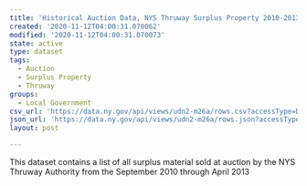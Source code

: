 ```yaml
---
title: 'Historical Auction Data, NYS Thruway Surplus Property 2010-2013'
created: '2020-11-12T04:00:31.070062'
modified: '2020-11-12T04:00:31.070073'
state: active
type: dataset
tags:
  - Auction
  - Surplus Property
  - Thruway
groups:
  - Local Government
csv_url: 'https://data.ny.gov/api/views/udn2-m26a/rows.csv?accessType=DOWNLOAD'
json_url: 'https://data.ny.gov/api/views/udn2-m26a/rows.json?accessType=DOWNLOAD'
layout: post

---
```

This dataset contains a list of all surplus material sold at auction by the NYS Thruway Authority from the September 2010 through April 2013
